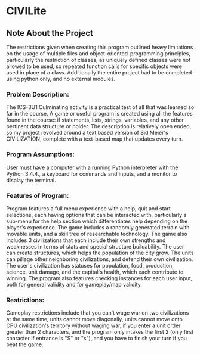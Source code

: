 # CIVILite

## Note About the Project
The restrictions given when creating this program outlined heavy limitations on the usage of multiple files and
object-oriented-programming principles, particularly the restriction of classes, as uniquely defined classes were
not allowed to be used, so repeated function calls for specific objects were used in place of a class. 
Additionally the entire project had to be completed using python only, and no external modules.

### Problem Description: 

The ICS-3U1 Culminating activity is a practical test of all that was learned so far in the course. 
A game or useful program is created using all the features found in the course: if statements, lists, 
strings, variables, and any other pertinent data structure or holder. The description is relatively 
open ended, so my project revolved around a text based version of Sid Meier's CIVILIZATION, complete
with a text-based map that updates every turn.

### Program Assumptions: 

User must have a computer with a running Python interpreter with the Python 3.4.4., a 
keyboard for commands and inputs, and a monitor to display the terminal.

### Features of Program: 

Program features a full menu experience with a help, quit and start selections, each having
options that can be interacted with, particularly a sub-menu for the help section which differentiates help 
depending on the player's experience. The game includes a randomly generated terrain with movable units, and a
skill tree of researchable technology. The game also includes 3 civilizations that each include their own 
strengths and weaknesses in terms of stats and special structure buildability. The user can create structures,
which helps the population of the city grow. The units can pillage other neighboring civilizations, and defend
their own civilization. The user's civilization has statuses for population, food, production, science, 
unit damage, and the capital's health, which each contribute to winning. The program also features checking
instances for each user input, both for general validity and for gameplay/map validity.

### Restrictions:

Gameplay restrictions include that you can't wage war on two civilizations at the same time, units
cannot move diagonally, units cannot move onto CPU civilization's territory without waging war, if you enter a 
unit order greater than 2 characters, and the program only intakes the first 2 (only first character if entrance is 
"S" or "s"), and you have to finish your turn if you beat the game. 
